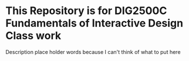 # This Repository is for DIG2500C Fundamentals of Interactive Design Class work
Description place holder words because I can't think of what to put here
